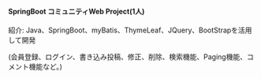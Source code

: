 <h4>SpringBoot コミュニティWeb Project(1人)</h4>

紹介: Java、SpringBoot、myBatis、ThymeLeaf、JQuery、BootStrapを活用して開発 <br>

(会員登録、ログイン、書き込み投稿、修正、削除、検索機能、Paging機能、コメント機能など。)
